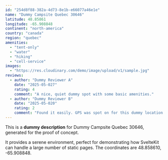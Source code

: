 ```yaml
---
id: "254d8f88-382a-4d73-8e1b-e66077a46e1e"
name: "Dummy Campsite Quebec 30646"
latitude: 48.85861
longitude: -65.908848
continent: "north-america"
country: "canada"
region: "quebec"
amenities:
  - "tent-only"
  - "water"
  - "hiking"
  - "cell-service"
images:
  - "https://res.cloudinary.com/demo/image/upload/v1/sample.jpg"
reviews:
  - author: "Dummy Reviewer A"
    date: "2025-05-027"
    rating: 4
    comment: "A nice, quiet dummy spot with some basic amenities."
  - author: "Dummy Reviewer B"
    date: "2025-05-020"
    rating: 2
    comment: "Found it easily. GPS was spot on for this dummy location."
---
```


This is a **dummy description** for Dummy Campsite Quebec 30646, generated for the proof of concept.

It provides a serene environment, perfect for demonstrating how SvelteKit can handle a large number of static pages. The coordinates are 48.858610, -65.908848.
